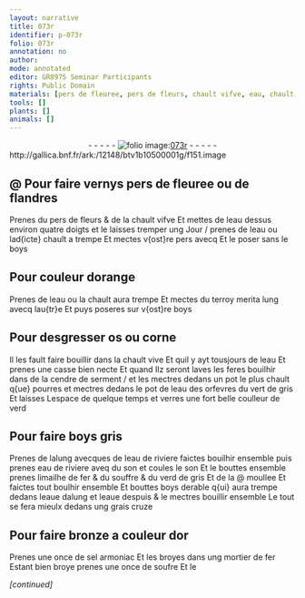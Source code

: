 ```yaml
---
layout: narrative
title: 073r
identifier: p-073r
folio: 073r
annotation: no
author:
mode: annotated
editor: GR8975 Seminar Participants
rights: Public Domain
materials: [pers de fleuree, pers de fleurs, chault vifve, eau, chault, pers, boys, terroy merita, os, corne, chault vive, cendre de serment, vert de gris, alung, eau de riviere, son, limailhe de fer, souffre, verd de gris, boys derable, eaue dalung, eaue despuis, grais, or, sel armoniac, fer, soufre]
tools: []
plants: []
animals: []
---
```


<div class="folio" align="center">- - - - - <a href="http://gallica.bnf.fr/ark:/12148/btv1b10500001g/f151.image" target="_blank"><img src="https://cu-mkp.github.io/2017-workshop-edition/assets/photo-icon.png" alt="folio image: " style="display:inline-block; margin-bottom:-3px;"/>073r</a> - - - - - </div> http://gallica.bnf.fr/ark:/12148/btv1b10500001g/f151.image   

## @ Pour faire vernys <span class="m">pers de fleuree</span> ou de <span class="pl">flandres</span>

 
Prenes du <span class="m">pers de fleurs</span> & de la <span class="m">chault vifve</span> Et mettes de l<span class="m">eau</span> dessus environ quatre doigts et le laisses tremper ung Jour / prenes de l<span class="m">eau</span> ou lad{icte} <span class="m">chault</span> a trempe Et mectes v{ost}re <span class="m">pers</span> avecq Et le poser sans le <span class="m">boys</span>
    

## Pour couleur dorange

 
Prenes de l<span class="m">eau</span> ou la <span class="m">chault</span> aura trempe Et mectes du <span class="m">terroy merita</span> lung avecq lau{tr}e Et puys poseres sur v{ost}re <span class="m">boys</span>
    

## Pour desgresser <span class="m">os</span> ou <span class="m">corne</span>

 
Il les fault faire bouillir dans la <span class="m">chault vive</span> Et quil y ayt tousjours de l<span class="m">eau</span> Et prenes une casse bien necte Et quand Ilz seront laves les feres bouilhir dans de la <span class="m">cendre de serment</span> / et les mectres dedans un pot le plus chault q{ue} pourres et mectres dedans le pot de l<span class="m">eau</span> des <span class="pro">orfevres</span> du <span class="m">vert de gris</span> Et laisses Lespace de quelque temps et verres une fort belle coulleur de verd
    

## Pour faire <span class="m">boys</span> gris

 
Prenes de l<span class="m">alung</span> avecques de l<span class="m">eau de riviere</span> faictes bouilhir ensemble puis prenes <span class="m">eau de riviere</span> aveq du <span class="m">son</span> et coules le <span class="m">son</span> Et le bouttes ensemble prenes <span class="m">limailhe de fer</span> & du <span class="m">souffre</span> & du <span class="m">verd de gris</span> Et de la @ moullee  Et faictes tout boulhir ensemble Et bouttes <span class="m">boys derable</span> q{ui} aura trempe dedans l<span class="m">eaue dalung</span> et l<span class="m">eaue despuis</span> & le mectres bouillir ensemble Le tout se fera mieulx dedans ung <span class="m">grais</span> cruze
    

## Pour faire bronze a couleur d<span class="m">or</span>

 
Prenes une once de <span class="m">sel armoniac</span> Et les broyes dans ung mortier de <span class="m">fer</span> Estant bien broye prenes une once de <span class="m">soufre</span> Et le
 
*[continued]*
 